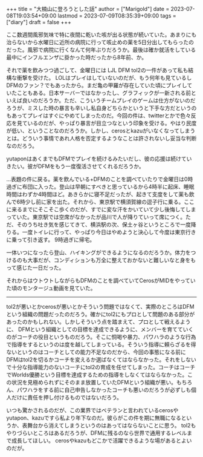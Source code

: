 +++
title = "大楠山に登ろうとした話"
author = ["Marigold"]
date = 2023-07-08T19:03:54+09:00
lastmod = 2023-07-09T08:35:39+09:00
tags = ["diary"]
draft = false
+++

ここ数週間風邪気味で特に夜間に乾いた咳が出る状態が続いていた。あまりにも治らないから水曜日に近所の病院に行って咳止めの薬を5日分出してもらったのだった。風邪で病院に行くなんて何年ぶりだろうか。最後は確か就活をしている最中にインフルエンザに掛かった時だったから8年前、か。

それで薬を飲みつつ過ごして、金曜日には LJL DFM tol2の一件があって私も結構な衝撃を受けた。
LOLはプレイはしていないのだが、もう何年も見ているしDFMのファン？でもあったから。まだ亀の甲羅が存在していた頃にプレイしていたこともある。日本サーバーではなかったし、グラフィックが一新される前といえば良いのだろうか。ただ、こういうチームプレイのゲームは仕方がないのだろうが、ミスした時の暴言も辛いし私自身どちらかというと下手な方だというのもあってプレイはすぐにやめてしまったのだ。今回の件は、twitterとかで色々反応を見ているのだが、やっぱり暴言が目立つなという印象を受ける。やはり民度が低い、ということなのだろうか。しかし、cerosとkazuがいなくなってしまうとは。どういう事情であれ人格を否定するようなことは許されないし妥当な判断なのだろう。

yutaponはあくまでもDFMでプレイを続けるみたいだし、彼の応援は続けていきたい。彼がDFMをもう一度復活させてくれるだろうか。

...表題の件に戻る。薬を飲んでいる+DFMのことを調べていたりで金曜日は0時過ぎに布団に入った。登山は早朝にすべきと思っているから4時半に起床、睡眠時間はわずか4時間ほど。あきらかに寝不足だったが、起きて支度をして薬も飲んで6時少し前に家を出た。それから、東京駅で横須賀線の逗子行に乗る。ここに来るまでにそこそこ歩くのだが、すでに変な汗をかいていて少し後悔してしまっていた。東京駅では空席がなかったが品川で人が降りていって席につく。ただ、そのうち吐き気を感じてきて、横浜駅の次、保土ヶ谷というところで一度降りる。一度トイレに行って、やっぱり今日はやめようと決心して今度は東京行きに乗って引き返す。
9時過ぎに帰宅。

一体いつになったら登山、ハイキングができるようになるのだろうか。体力をつけるのも大事だが、コンディションも万全に整えておかないと難しいなと身をもって感じた一日だった。

それからはウトウトしながらもDFMのことを調べていてCerosがMIDをやっていた頃のモンタージュ動画を見ていた。

---

tol2が悪いとかcerosが悪いとかそういう問題ではなくて、実際のところはDFMという組織の問題だったのだろう。確かにtol2にもプロとして問題のある部分があったのかもしれない。しかしそういう点を踏まえて、プロとして戦えるように、
DFMという組織としての目標を達成できるように、メンバーを育てていくのがコーチの役目というものだろう。そこに恫喝や暴力、パワハラのような行為で指導をするというのは度を越してしまっている。そういう指導に頼らざるを得ないというのはコーチとしての能力不足なのだから、今回の事態になる前にDFMはtol2を切るかコーチを変えるか選ばなくてはならなかった。それをしないで十分な指導能力のないコーチにtol2の育成を任せてしまった。コーチはコーチでWorlds優勝という目標を達成するための指導をしなくてはならなかった。この状況を見極められずにそのまま放置していたDFMという組織が悪い。もちろん、パワハラをする前に自己申告しなかったコーチも悪いのだろうが必ずしも個人だけに責任を押し付けるものではないだろう。

いつも驚かされるのだが、この業界ではベテランと言われているcerosやyutapon、kazuですら私より年下なのだ。彼らがこの件を期に無職になるというか、表舞台から消えてしまうというのはあってはならないことに思う。
tol2もやりづらいところはあるだろうが、DFMに残るのなら世界で通用するレベルまで成長してほしい。
cerosやkazuもどこかで活躍できるような場があるとよいのだが。
